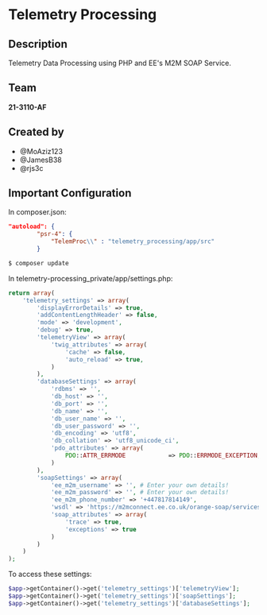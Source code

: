 # Telemetry Processing
## Description
Telemetry Data Processing using PHP and EE's M2M SOAP Service. 
## Team
**21-3110-AF**
## Created by
* @MoAziz123
* @JamesB38
* @rjs3c
## Important Configuration
In composer.json:
```json
"autoload": {
        "psr-4": {
            "TelemProc\\" : "telemetry_processing/app/src"
        }
```
```bash
$ composer update
```
In telemetry-processing_private/app/settings.php:
```php
return array(
    'telemetry_settings' => array(
        'displayErrorDetails' => true,
        'addContentLengthHeader' => false,
        'mode' => 'development',
        'debug' => true,
        'telemetryView' => array(
            'twig_attributes' => array(
                'cache' => false,
                'auto_reload' => true,
            )
        ),
        'databaseSettings' => array(
            'rdbms' => '',
            'db_host' => '',
            'db_port' => '',
            'db_name' => '',
            'db_user_name' => '',
            'db_user_password' => '',
            'db_encoding' => 'utf8',
            'db_collation' => 'utf8_unicode_ci',
            'pdo_attributes' => array(
                PDO::ATTR_ERRMODE            => PDO::ERRMODE_EXCEPTION,
            )
        ),
        'soapSettings' => array(
            'ee_m2m_username' => '', # Enter your own details!
            'ee_m2m_password' => '', # Enter your own details!
            'ee_m2m_phone_number' => '+447817814149',
            'wsdl' => 'https://m2mconnect.ee.co.uk/orange-soap/services/MessageServiceByCountry?wsdl',
            'soap_attributes' => array(
                'trace' => true,
                'exceptions' => true
            )
        )
    )
);
```
To access these settings:
```php
$app->getContainer()->get('telemetry_settings')['telemetryView'];
$app->getContainer()->get('telemetry_settings')['soapSettings'];
$app->getContainer()->get('telemetry_settings')['databaseSettings'];
```
